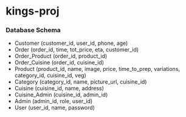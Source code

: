 # kings-proj

### Database Schema

- Customer (customer_id, user_id, phone, age)
- Order (order_id, time, tot_price, eta, customer_id)
- Order_Product (order_id, product_id)
- Order_Cuisine (order_id, cuisine_id)
- Product (product_id, name, image, price, time_to_prep, variations, category_id, cuisine_id, veg)
- Category (category_id, name, picture_url, cuisine_id)
- Cuisine (cuisine_id, name, address)
- Cuisine_Admin (cuisine_id, admin_id)
- Admin (admin_id, role, user_id)
- User (user_id, name, password)
